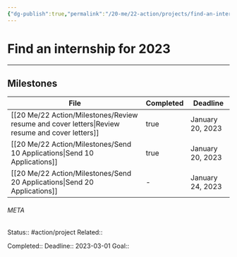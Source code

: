 ```yaml
---
{"dg-publish":true,"permalink":"/20-me/22-action/projects/find-an-internship-for-2023/"}
---
```


# Find an internship for 2023
---
## Milestones
| File                                                                                               | Completed | Deadline         |
| -------------------------------------------------------------------------------------------------- | --------- | ---------------- |
| [[20 Me/22 Action/Milestones/Review resume and cover letters\|Review resume and cover letters]] | true      | January 20, 2023 |
| [[20 Me/22 Action/Milestones/Send 10 Applications\|Send 10 Applications]]                       | true      | January 20, 2023 |
| [[20 Me/22 Action/Milestones/Send 20 Applications\|Send 20 Applications]]                       | \-        | January 24, 2023 |




###### META
Status:: #action/project 
Related:: 

Completed:: 
Deadline:: 2023-03-01 
Goal:: 
